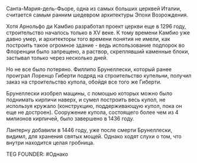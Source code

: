 Санта-Мария-дель-Фьоре, одна из самых больших церквей Италии, считается самым ранним шедевром архитектуры Эпохи Возрождения.

Хотя Арнольфо ди Камбио разработал проект церкви еще в 1296 году, строительство началось только в XV веке. К тому времени Камбио уже давно умер, и архитекторы того времени понятия не имели, как построить такое огромное здание - ведь использование подпорок во Флоренции было запрещено, а раствор, скреплявший каменные блоки, застывал только через несколько дней.

Но не все было потеряно. Филлипо Брунеллески, который ранее проиграл Лоренцо Гиберти подряд на строительство купельни, получил заказ на строительство купола, обойдя все того же Гиберти.

Брунеллески изобрел мащины, с помощью которых можно было поднимать кирпичи наверх, и сумел построить весь купол, не используя кружало (конструкцию, поддерживающую купол, пока он еще не достроен). Сооружение купола, состоящего более чем из 4 милионов кирпичей, было завершено в 1436 году.

Лантерну добавили в 1446 году, уже после смерти Брунеллески, видимл, для хранения святых мощей. Однако ходят слухи о том, что внутри находится целая гробница.












TEG FOUNDER:
#Однако